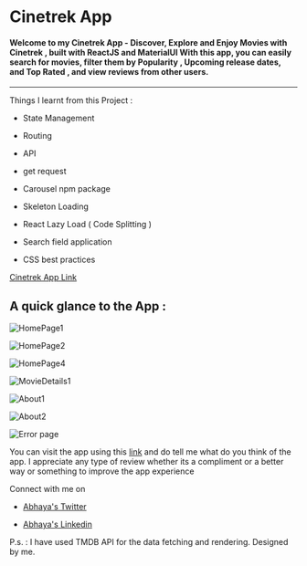 
# Cinetrek App

#### Welcome to my Cinetrek App - **Discover, Explore and Enjoy Movies with Cinetrek** , built with ReactJS and MaterialUI With this app, you can easily search for movies, filter them by Popularity , Upcoming release dates, and Top Rated , and view reviews from other users.
___


Things I learnt from this Project : 

- State Management

- Routing

- API 

- get request

- Carousel npm package

- Skeleton Loading

- React Lazy Load ( Code Splitting )

- Search field application

- CSS best practices


[Cinetrek App Link](https://cinetrek.netlify.app/)

## A quick glance to the App : 

![HomePage1](https://user-images.githubusercontent.com/113185442/230163506-0f3a72ad-3481-478f-abc8-a66a85072039.jpg)

![HomePage2](https://user-images.githubusercontent.com/113185442/230163525-49edbaf8-f942-4862-a196-35008d8971a3.jpg)

![HomePage4](https://user-images.githubusercontent.com/113185442/230163643-7a9790e3-1eab-464f-b544-0f00cb1fd059.jpg)

![MovieDetails1](https://user-images.githubusercontent.com/113185442/230163672-1175c97c-17be-44b4-b8b4-a54592bdcb12.jpg)

![About1](https://user-images.githubusercontent.com/113185442/230163728-5537cdfe-0830-451a-b22a-b7f50d75a023.jpg)

![About2](https://user-images.githubusercontent.com/113185442/230163746-d1ac3f07-622f-4092-9831-b0ca8bc2b5f2.jpg)

![Error page](https://user-images.githubusercontent.com/113185442/230163699-4d5f6232-b770-4cc8-a5f4-d421b6482e58.jpg)


You can visit the app using this [link](https://cinetrek.netlify.app/) and do tell me what do you think of the app.
I appreciate any type of review whether its a compliment or a better way or something to improve the app experience

Connect with me on 

- [Abhaya's Twitter](https://twitter.com/AbhayaShankar2)

- [Abhaya's Linkedin](https://www.linkedin.com/in/abhayashankar/)


P.s. : I have used TMDB API for the data fetching and rendering.
Designed by me.
